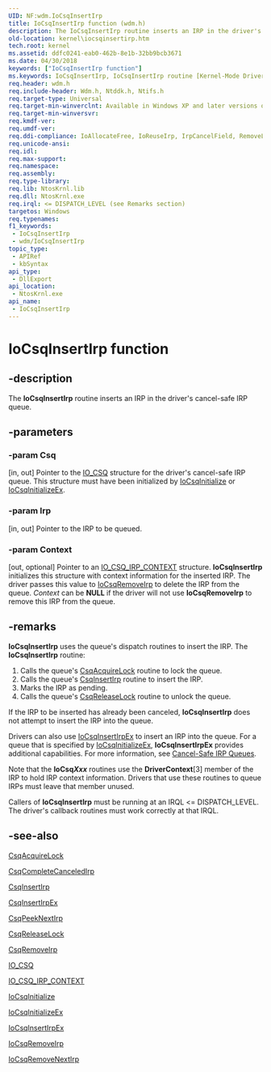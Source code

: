 ```yaml
---
UID: NF:wdm.IoCsqInsertIrp
title: IoCsqInsertIrp function (wdm.h)
description: The IoCsqInsertIrp routine inserts an IRP in the driver's cancel-safe IRP queue.
old-location: kernel\iocsqinsertirp.htm
tech.root: kernel
ms.assetid: ddfc0241-eab0-462b-8e1b-32bb9bcb3671
ms.date: 04/30/2018
keywords: ["IoCsqInsertIrp function"]
ms.keywords: IoCsqInsertIrp, IoCsqInsertIrp routine [Kernel-Mode Driver Architecture], k104_cecd79a7-3c42-45a2-99f7-54ca2a3e0358.xml, kernel.iocsqinsertirp, wdm/IoCsqInsertIrp
req.header: wdm.h
req.include-header: Wdm.h, Ntddk.h, Ntifs.h
req.target-type: Universal
req.target-min-winverclnt: Available in Windows XP and later versions of Windows. Drivers that must also work in Windows 2000 and Windows 98/Me can instead link to Csq.lib to use the routine.
req.target-min-winversvr: 
req.kmdf-ver: 
req.umdf-ver: 
req.ddi-compliance: IoAllocateFree, IoReuseIrp, IrpCancelField, RemoveLockCheck, RemoveLockForward, RemoveLockForward2, RemoveLockForwardDeviceControl, RemoveLockForwardDeviceControl2, RemoveLockForwardDeviceControlInternal, RemoveLockForwardDeviceControlInternal2, RemoveLockForwardRead, RemoveLockForwardRead2, RemoveLockForwardWrite, RemoveLockForwardWrite2, RemoveLockReleaseCleanup, RemoveLockReleaseClose, RemoveLockReleaseCreate, RemoveLockReleaseDeviceControl, RemoveLockReleaseInternalDeviceControl, RemoveLockReleasePower, RemoveLockReleaseRead, RemoveLockReleaseShutdown, RemoveLockReleaseSystemControl, RemoveLockReleaseWrite
req.unicode-ansi: 
req.idl: 
req.max-support: 
req.namespace: 
req.assembly: 
req.type-library: 
req.lib: NtosKrnl.lib
req.dll: NtosKrnl.exe
req.irql: <= DISPATCH_LEVEL (see Remarks section)
targetos: Windows
req.typenames: 
f1_keywords:
 - IoCsqInsertIrp
 - wdm/IoCsqInsertIrp
topic_type:
 - APIRef
 - kbSyntax
api_type:
 - DllExport
api_location:
 - NtosKrnl.exe
api_name:
 - IoCsqInsertIrp
---
```


# IoCsqInsertIrp function


## -description

The <b>IoCsqInsertIrp</b> routine inserts an IRP in the driver's cancel-safe IRP queue.

## -parameters

### -param Csq 

[in, out]
Pointer to the <a href="https://docs.microsoft.com/windows-hardware/drivers/kernel/eprocess">IO_CSQ</a> structure for the driver's cancel-safe IRP queue. This structure must have been initialized by <a href="https://docs.microsoft.com/windows-hardware/drivers/ddi/wdm/nf-wdm-iocsqinitialize">IoCsqInitialize</a> or <a href="https://docs.microsoft.com/windows-hardware/drivers/ddi/wdm/nf-wdm-iocsqinitializeex">IoCsqInitializeEx</a>.

### -param Irp 

[in, out]
Pointer to the IRP to be queued.

### -param Context 

[out, optional]
Pointer to an <a href="https://docs.microsoft.com/windows-hardware/drivers/kernel/eprocess">IO_CSQ_IRP_CONTEXT</a> structure. <b>IoCsqInsertIrp</b> initializes this structure with context information for the inserted IRP. The driver passes this value to <a href="https://docs.microsoft.com/windows-hardware/drivers/ddi/wdm/nf-wdm-iocsqremoveirp">IoCsqRemoveIrp</a> to delete the IRP from the queue. <i>Context</i> can be <b>NULL</b> if the driver will not use <b>IoCsqRemoveIrp</b> to remove this IRP from the queue.

## -remarks

<b>IoCsqInsertIrp</b> uses the queue's dispatch routines to insert the IRP. The <b>IoCsqInsertIrp</b> routine:

<ol>
<li>
Calls the queue's <a href="https://docs.microsoft.com/windows-hardware/drivers/ddi/wdm/nc-wdm-io_csq_acquire_lock">CsqAcquireLock</a> routine to lock the queue.

</li>
<li>
Calls the queue's <a href="https://docs.microsoft.com/windows-hardware/drivers/ddi/wdm/nc-wdm-io_csq_insert_irp">CsqInsertIrp</a> routine to insert the IRP.

</li>
<li>
Marks the IRP as pending.

</li>
<li>
Calls the queue's <a href="https://docs.microsoft.com/windows-hardware/drivers/ddi/wdm/nc-wdm-io_csq_release_lock">CsqReleaseLock</a> routine to unlock the queue.

</li>
</ol>
If the IRP to be inserted has already been canceled, <b>IoCsqInsertIrp</b> does not attempt to insert the IRP into the queue.

Drivers can also use <a href="https://docs.microsoft.com/windows-hardware/drivers/ddi/wdm/nf-wdm-iocsqinsertirpex">IoCsqInsertIrpEx</a> to insert an IRP into the queue. For a queue that is specified by <a href="https://docs.microsoft.com/windows-hardware/drivers/ddi/wdm/nf-wdm-iocsqinitializeex">IoCsqInitializeEx</a>, <b>IoCsqInsertIrpEx</b> provides additional capabilities. For more information, see <a href="https://docs.microsoft.com/windows-hardware/drivers/kernel/cancel-safe-irp-queues">Cancel-Safe IRP Queues</a>.

Note that the <b>IoCsq<i>Xxx</i></b> routines use the <b>DriverContext</b>[3] member of the IRP to hold IRP context information. Drivers that use these routines to queue IRPs must leave that member unused.

Callers of <b>IoCsqInsertIrp</b> must be running at an IRQL <= DISPATCH_LEVEL. The driver's callback routines must work correctly at that IRQL.

## -see-also

<a href="https://docs.microsoft.com/windows-hardware/drivers/ddi/wdm/nc-wdm-io_csq_acquire_lock">CsqAcquireLock</a>



<a href="https://docs.microsoft.com/windows-hardware/drivers/ddi/wdm/nc-wdm-io_csq_complete_canceled_irp">CsqCompleteCanceledIrp</a>



<a href="https://docs.microsoft.com/windows-hardware/drivers/ddi/wdm/nc-wdm-io_csq_insert_irp">CsqInsertIrp</a>



<a href="https://docs.microsoft.com/windows-hardware/drivers/ddi/wdm/nc-wdm-io_csq_insert_irp_ex">CsqInsertIrpEx</a>



<a href="https://docs.microsoft.com/windows-hardware/drivers/ddi/wdm/nc-wdm-io_csq_peek_next_irp">CsqPeekNextIrp</a>



<a href="https://docs.microsoft.com/windows-hardware/drivers/ddi/wdm/nc-wdm-io_csq_release_lock">CsqReleaseLock</a>



<a href="https://docs.microsoft.com/windows-hardware/drivers/ddi/wdm/nc-wdm-io_csq_remove_irp">CsqRemoveIrp</a>



<a href="https://docs.microsoft.com/windows-hardware/drivers/kernel/eprocess">IO_CSQ</a>



<a href="https://docs.microsoft.com/windows-hardware/drivers/kernel/eprocess">IO_CSQ_IRP_CONTEXT</a>



<a href="https://docs.microsoft.com/windows-hardware/drivers/ddi/wdm/nf-wdm-iocsqinitialize">IoCsqInitialize</a>



<a href="https://docs.microsoft.com/windows-hardware/drivers/ddi/wdm/nf-wdm-iocsqinitializeex">IoCsqInitializeEx</a>



<a href="https://docs.microsoft.com/windows-hardware/drivers/ddi/wdm/nf-wdm-iocsqinsertirpex">IoCsqInsertIrpEx</a>



<a href="https://docs.microsoft.com/windows-hardware/drivers/ddi/wdm/nf-wdm-iocsqremoveirp">IoCsqRemoveIrp</a>



<a href="https://docs.microsoft.com/windows-hardware/drivers/ddi/wdm/nf-wdm-iocsqremovenextirp">IoCsqRemoveNextIrp</a>

